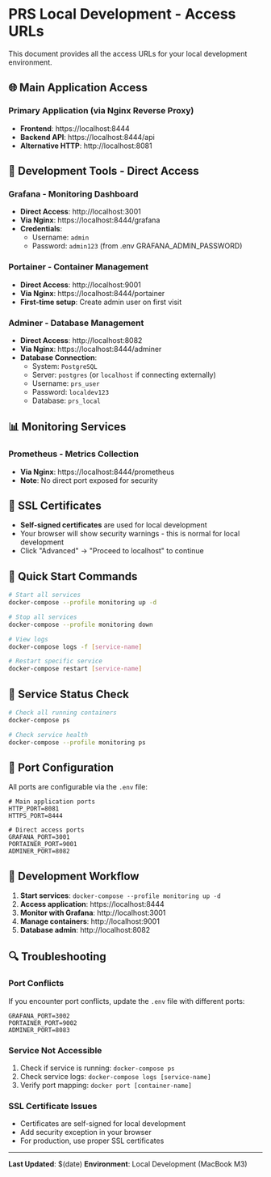 # PRS Local Development - Access URLs

This document provides all the access URLs for your local development environment.

## 🌐 **Main Application Access**

### Primary Application (via Nginx Reverse Proxy)
- **Frontend**: https://localhost:8444
- **Backend API**: https://localhost:8444/api
- **Alternative HTTP**: http://localhost:8081

## 🔧 **Development Tools - Direct Access**

### Grafana - Monitoring Dashboard
- **Direct Access**: http://localhost:3001
- **Via Nginx**: https://localhost:8444/grafana
- **Credentials**: 
  - Username: `admin`
  - Password: `admin123` (from .env GRAFANA_ADMIN_PASSWORD)

### Portainer - Container Management
- **Direct Access**: http://localhost:9001
- **Via Nginx**: https://localhost:8444/portainer
- **First-time setup**: Create admin user on first visit

### Adminer - Database Management
- **Direct Access**: http://localhost:8082
- **Via Nginx**: https://localhost:8444/adminer
- **Database Connection**:
  - System: `PostgreSQL`
  - Server: `postgres` (or `localhost` if connecting externally)
  - Username: `prs_user`
  - Password: `localdev123`
  - Database: `prs_local`

## 📊 **Monitoring Services**

### Prometheus - Metrics Collection
- **Via Nginx**: https://localhost:8444/prometheus
- **Note**: No direct port exposed for security

## 🔐 **SSL Certificates**

- **Self-signed certificates** are used for local development
- Your browser will show security warnings - this is normal for local development
- Click "Advanced" → "Proceed to localhost" to continue

## 🚀 **Quick Start Commands**

```bash
# Start all services
docker-compose --profile monitoring up -d

# Stop all services
docker-compose --profile monitoring down

# View logs
docker-compose logs -f [service-name]

# Restart specific service
docker-compose restart [service-name]
```

## 📝 **Service Status Check**

```bash
# Check all running containers
docker-compose ps

# Check service health
docker-compose --profile monitoring ps
```

## 🔧 **Port Configuration**

All ports are configurable via the `.env` file:

```env
# Main application ports
HTTP_PORT=8081
HTTPS_PORT=8444

# Direct access ports
GRAFANA_PORT=3001
PORTAINER_PORT=9001
ADMINER_PORT=8082
```

## 🎯 **Development Workflow**

1. **Start services**: `docker-compose --profile monitoring up -d`
2. **Access application**: https://localhost:8444
3. **Monitor with Grafana**: http://localhost:3001
4. **Manage containers**: http://localhost:9001
5. **Database admin**: http://localhost:8082

## 🔍 **Troubleshooting**

### Port Conflicts
If you encounter port conflicts, update the `.env` file with different ports:
```env
GRAFANA_PORT=3002
PORTAINER_PORT=9002
ADMINER_PORT=8083
```

### Service Not Accessible
1. Check if service is running: `docker-compose ps`
2. Check service logs: `docker-compose logs [service-name]`
3. Verify port mapping: `docker port [container-name]`

### SSL Certificate Issues
- Certificates are self-signed for local development
- Add security exception in your browser
- For production, use proper SSL certificates

---

**Last Updated**: $(date)
**Environment**: Local Development (MacBook M3)
